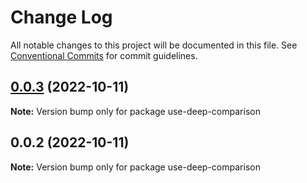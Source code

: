 # Change Log

All notable changes to this project will be documented in this file.
See [Conventional Commits](https://conventionalcommits.org) for commit guidelines.

## [0.0.3](https://github.com/qinglongs/react-hooks/compare/use-deep-comparison@0.0.2...use-deep-comparison@0.0.3) (2022-10-11)

**Note:** Version bump only for package use-deep-comparison






## 0.0.2 (2022-10-11)

**Note:** Version bump only for package use-deep-comparison
